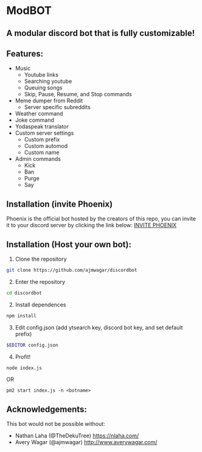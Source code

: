 # ModBOT
## A modular discord bot that is fully customizable!

## Features:

- Music
  - Youtube links
  - Searching youtube
  - Queuing songs
  - Skip, Pause, Resume, and Stop commands
- Meme dumper from Reddit
  - Server specific subreddits
- Weather command
- Joke command
- Yodaspeak translator
- Custom server settings
  - Custom prefix
  - Custom automod
  - Custom name
- Admin commands
  - Kick
  - Ban
  - Purge
  - Say

## Installation (invite Phoenix)

Phoenix is the official bot hosted by the creators of this repo, 
you can invite it to your discord server by clicking the link below:
[INVITE PHOENIX](https://discordapp.com/api/oauth2/authorize?client_id=478616471640080395&permissions=8&scope=bot)

## Installation (Host your own bot): 

1. Clone the repository 

```bash
git clone https://github.com/ajmwagar/discordbot
```
2. Enter the repository

```bash
cd discordbot
```
2. Install dependences

```bash
npm install
```
3. Edit config.json (add ytsearch key, discord bot key, and set default prefix)

```bash
$EDITOR config.json
```
4. Profit!

```bash
node index.js
```

OR 

```
pm2 start index.js -n <botname>
```

## Acknowledgements: 
This bot would not be possible without:
- Nathan Laha (@TheDekuTree) https://nlaha.com/
- Avery Wagar (@ajmwagar) http://www.averywagar.com/
